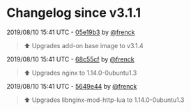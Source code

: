 # Changelog since v3.1.1

2019/08/10 15:41 UTC - [05e19b3](https://github.com/hassio-addons/addon-influxdb/commit/05e19b3d27d8a26e1d6d0bceb6d7fe038ab67689) by [@frenck](https://github.com/frenck)
> :arrow_up: Upgrades add-on base image to v3.1.4 

2019/08/10 15:41 UTC - [68c55cf](https://github.com/hassio-addons/addon-influxdb/commit/68c55cf69da9ca2f81806f3f1e7b7d186a7a5581) by [@frenck](https://github.com/frenck)
> :arrow_up: Upgrades nginx to 1.14.0-0ubuntu1.3 

2019/08/10 15:41 UTC - [5649e44](https://github.com/hassio-addons/addon-influxdb/commit/5649e44a84efc0171d7ad6fb43dc54b033373600) by [@frenck](https://github.com/frenck)
> :arrow_up: Upgrades libnginx-mod-http-lua to 1.14.0-0ubuntu1.3 

